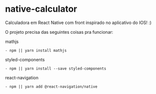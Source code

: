 # native-calculator
Calculadora em React Native com front inspirado no aplicativo do IOS! :)

O projeto precisa das seguintes coisas pra funcionar:

  mathjs
  
    - npm || yarn install mathjs 
    
  styled-components
   
    - npm || yarn install --save styled-components
    
  react-navigation
   
    - npm || yarn add @react-navigation/native
    
